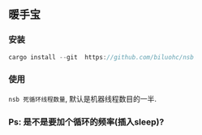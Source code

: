 
## 暖手宝

### 安装
```rust
cargo install --git  https://github.com/biluohc/nsb
```

### 使用
`nsb 死循环线程数量`, 默认是机器线程数目的一半.

### Ps: 是不是要加个循环的频率(插入sleep)?


